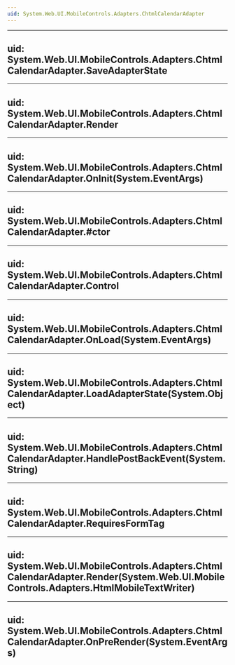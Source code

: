 ```yaml
---
uid: System.Web.UI.MobileControls.Adapters.ChtmlCalendarAdapter
---
```


---
uid: System.Web.UI.MobileControls.Adapters.ChtmlCalendarAdapter.SaveAdapterState
---

---
uid: System.Web.UI.MobileControls.Adapters.ChtmlCalendarAdapter.Render
---

---
uid: System.Web.UI.MobileControls.Adapters.ChtmlCalendarAdapter.OnInit(System.EventArgs)
---

---
uid: System.Web.UI.MobileControls.Adapters.ChtmlCalendarAdapter.#ctor
---

---
uid: System.Web.UI.MobileControls.Adapters.ChtmlCalendarAdapter.Control
---

---
uid: System.Web.UI.MobileControls.Adapters.ChtmlCalendarAdapter.OnLoad(System.EventArgs)
---

---
uid: System.Web.UI.MobileControls.Adapters.ChtmlCalendarAdapter.LoadAdapterState(System.Object)
---

---
uid: System.Web.UI.MobileControls.Adapters.ChtmlCalendarAdapter.HandlePostBackEvent(System.String)
---

---
uid: System.Web.UI.MobileControls.Adapters.ChtmlCalendarAdapter.RequiresFormTag
---

---
uid: System.Web.UI.MobileControls.Adapters.ChtmlCalendarAdapter.Render(System.Web.UI.MobileControls.Adapters.HtmlMobileTextWriter)
---

---
uid: System.Web.UI.MobileControls.Adapters.ChtmlCalendarAdapter.OnPreRender(System.EventArgs)
---

